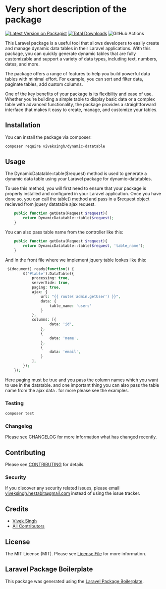# Very short description of the package

[![Latest Version on Packagist](https://img.shields.io/packagist/v/viveksingh/dynamic-datatable.svg?style=flat-square)](https://packagist.org/packages/viveksingh/dynamic-datatable)
[![Total Downloads](https://img.shields.io/packagist/dt/viveksingh/dynamic-datatable.svg?style=flat-square)](https://packagist.org/packages/viveksingh/dynamic-datatable)
![GitHub Actions](https://github.com/viveksingh/dynamic-datatable/actions/workflows/main.yml/badge.svg)

This Laravel package is a useful tool that allows developers to easily create and manage dynamic data tables in their Laravel applications. With this package, you can quickly generate dynamic tables that are fully customizable and support a variety of data types, including text, numbers, dates, and more.

The package offers a range of features to help you build powerful data tables with minimal effort. For example, you can sort and filter data, paginate tables, add custom columns.

One of the key benefits of your package is its flexibility and ease of use. Whether you're building a simple table to display basic data or a complex table with advanced functionality, the package provides a straightforward interface that makes it easy to create, manage, and customize your tables.

## Installation

You can install the package via composer:

```bash
composer require viveksingh/dynamic-datatable
```

## Usage

The DynamicDatatable::table($request) method is used to generate a dynamic data table using your Laravel package for dynamic-datatables.

To use this method, you will first need to ensure that your package is properly installed and configured in your Laravel application. Once you have done so, you can call the table() method and pass in a $request object recieved from jquery datatable ajax request.

```php
    public function getData(Request $request){        
        return DynamicDatatable::table($request);    
    }
```

You can also pass table name from the controller like this:

```php
    public function getData(Request $request){        
        return DynamicDatatable::table($request, 'table_name');    
    }
```

And In the front file where we implement jquery table lookes like this:

```php
 $(document).ready(function() {
        $('#table').DataTable({
            processing: true,
            serverSide: true,
            paging: true,
            ajax: {
                url: "{{ route('admin.getUser') }}",
                data: {
                    table_name: 'users'
                }
            },
            columns: [{
                    data: 'id',
                },
                {
                    data: 'name',
                },
                {
                    data: 'email',
                }
            ],
        });
    });
```

Here paging must be true and you pass the column names which you want to use in the datatable.
and one important thing you can also pass the table name from the ajax data . for more please see the examples.

### Testing

```bash
composer test
```

### Changelog

Please see [CHANGELOG](CHANGELOG.md) for more information what has changed recently.

## Contributing

Please see [CONTRIBUTING](CONTRIBUTING.md) for details.

### Security

If you discover any security related issues, please email viveksingh.hestabit@gmail.com instead of using the issue tracker.

## Credits

-   [Vivek Singh](https://github.com/viveksingh)
-   [All Contributors](../../contributors)

## License

The MIT License (MIT). Please see [License File](LICENSE.md) for more information.

## Laravel Package Boilerplate

This package was generated using the [Laravel Package Boilerplate](https://laravelpackageboilerplate.com).
